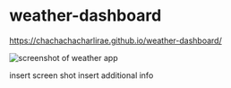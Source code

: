 # weather-dashboard

https://chachachacharlirae.github.io/weather-dashboard/

![screenshot of weather app]()

insert screen shot
insert additional info
